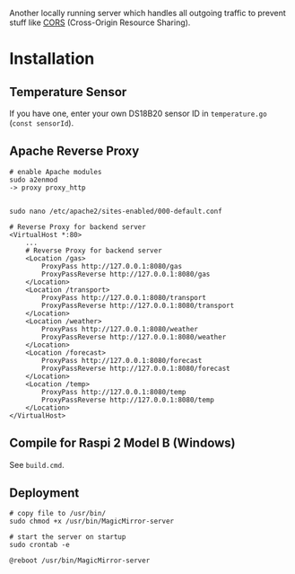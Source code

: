 Another locally running server which handles all outgoing traffic to prevent stuff like [CORS](https://developer.mozilla.org/en-US/docs/Web/HTTP/CORS) (Cross-Origin Resource Sharing).

# Installation

## Temperature Sensor
If you have one, enter your own DS18B20 sensor ID in `temperature.go` (`const sensorId`).

## Apache Reverse Proxy
	# enable Apache modules
	sudo a2enmod
	-> proxy proxy_http


	sudo nano /etc/apache2/sites-enabled/000-default.conf

	# Reverse Proxy for backend server
	<VirtualHost *:80>
		...
		# Reverse Proxy for backend server
		<Location /gas>
			ProxyPass http://127.0.0.1:8080/gas
			ProxyPassReverse http://127.0.0.1:8080/gas
		</Location>
		<Location /transport>
			ProxyPass http://127.0.0.1:8080/transport
			ProxyPassReverse http://127.0.0.1:8080/transport
		</Location>
		<Location /weather>
			ProxyPass http://127.0.0.1:8080/weather
			ProxyPassReverse http://127.0.0.1:8080/weather
		</Location>
		<Location /forecast>
			ProxyPass http://127.0.0.1:8080/forecast
			ProxyPassReverse http://127.0.0.1:8080/forecast
		</Location>
		<Location /temp>
			ProxyPass http://127.0.0.1:8080/temp
			ProxyPassReverse http://127.0.0.1:8080/temp
		</Location>
	</VirtualHost>

## Compile for Raspi 2 Model B (Windows)
See `build.cmd`.

## Deployment
	# copy file to /usr/bin/
	sudo chmod +x /usr/bin/MagicMirror-server

	# start the server on startup
	sudo crontab -e

	@reboot /usr/bin/MagicMirror-server
